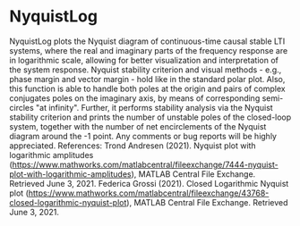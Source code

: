# NyquistLog

NyquistLog plots the Nyquist diagram of continuous-time causal stable LTI systems, where the real and imaginary parts of the frequency response are in logarithmic scale, allowing for better visualization and interpretation of the system response. Nyquist stability criterion and visual methods - e.g., phase margin and vector margin - hold like in the standard polar plot.
Also, this function is able to handle both poles at the origin and pairs of complex conjugates poles on the imaginary axis, by means of corresponding semi-circles "at infinity".
Further, it performs stability analysis via the Nyquist stability criterion and prints the number of unstable poles of the closed-loop system, together with the number of net encirclements of the Nyquist diagram around the -1 point.
Any comments or bug reports will be highly appreciated.
References:
Trond Andresen (2021). Nyquist plot with logarithmic amplitudes (https://www.mathworks.com/matlabcentral/fileexchange/7444-nyquist-plot-with-logarithmic-amplitudes), MATLAB Central File Exchange. Retrieved June 3, 2021.
Federica Grossi (2021). Closed Logarithmic Nyquist plot (https://www.mathworks.com/matlabcentral/fileexchange/43768-closed-logarithmic-nyquist-plot), MATLAB Central File Exchange. Retrieved June 3, 2021.
